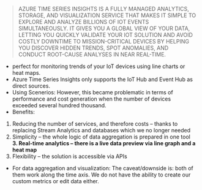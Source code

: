 >AZURE TIME SERIES INSIGHTS IS A FULLY MANAGED ANALYTICS, STORAGE, AND VISUALIZATION SERVICE THAT MAKES IT SIMPLE TO EXPLORE AND ANALYZE BILLIONS OF IOT EVENTS SIMULTANEOUSLY. IT GIVES YOU A GLOBAL VIEW OF YOUR DATA, LETTING YOU QUICKLY VALIDATE YOUR IOT SOLUTION AND AVOID COSTLY DOWNTIME TO MISSION-CRITICAL DEVICES BY HELPING YOU DISCOVER HIDDEN TRENDS, SPOT ANOMALIES, AND CONDUCT ROOT-CAUSE ANALYSES IN NEAR REAL-TIME.
* perfect for monitoring trends of your IoT devices using line charts or heat maps. 
* Azure Time Series Insights only supports the IoT Hub and Event Hub as direct sources. 
* Using Scenerios: 
However, this became problematic in terms of performance and cost generation when the number of devices exceeded several hundred thousand.
* Benefits:
1. Reducing the number of services, and therefore costs – thanks to replacing Stream Analytics and databases which we no longer needed
2. Simplicity – the whole logic of data aggregation is prepared in one tool  
**3. Real-time analytics – there is a live data preview via line graph and a heat map**
4. Flexibility – the solution is accessible via APIs
* For data aggregation and visualization:
The caveat/downside is:  both of them work along the time axis. We do not have the ability to create our custom metrics or edit data either.

